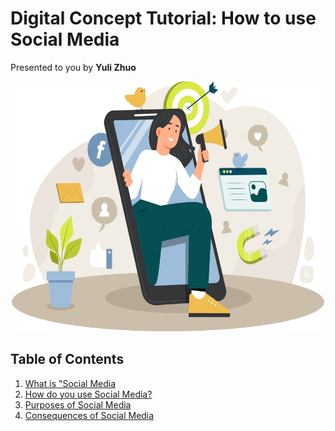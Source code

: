 # Digital Concept Tutorial: How to use Social Media
Presented to you by **Yuli Zhuo**
<p align="center"><img src="finalpicture.png" alt="Social Media Illustration" style="height: 400px; width:500px;"/></p>

## Table of Contents
1. [What is "Social Media](https://github.com/yulizhu0/IT_1600_Final/blob/ca675c91f6ea3aad81b7b405e173ffd69ce7e1ef/whatissocialmedia.md)
2. [How do you use Social Media?](https://github.com/yulizhu0/IT_1600_Final/blob/92d239c3d43d43ccd202a7ccd8318ac16a76846d/howtousesocialmedia.md)
3. [Purposes of Social Media](https://link-url-here.org)
4. [Consequences of Social Media](https://link-url-here.org)
